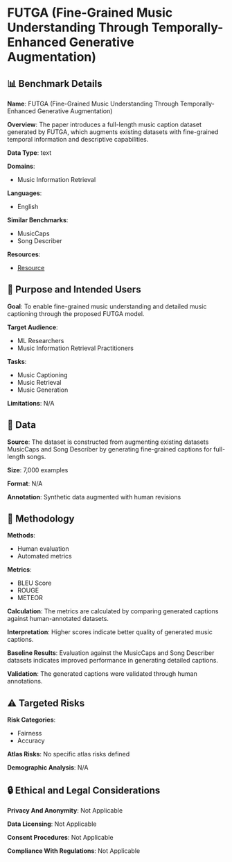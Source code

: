 # FUTGA (Fine-Grained Music Understanding Through Temporally-Enhanced Generative Augmentation)

## 📊 Benchmark Details

**Name**: FUTGA (Fine-Grained Music Understanding Through Temporally-Enhanced Generative Augmentation)

**Overview**: The paper introduces a full-length music caption dataset generated by FUTGA, which augments existing datasets with fine-grained temporal information and descriptive capabilities.

**Data Type**: text

**Domains**:
- Music Information Retrieval

**Languages**:
- English

**Similar Benchmarks**:
- MusicCaps
- Song Describer

**Resources**:
- [Resource](https://huggingface.co/JoshuaW1997/FUTGA)

## 🎯 Purpose and Intended Users

**Goal**: To enable fine-grained music understanding and detailed music captioning through the proposed FUTGA model.

**Target Audience**:
- ML Researchers
- Music Information Retrieval Practitioners

**Tasks**:
- Music Captioning
- Music Retrieval
- Music Generation

**Limitations**: N/A

## 💾 Data

**Source**: The dataset is constructed from augmenting existing datasets MusicCaps and Song Describer by generating fine-grained captions for full-length songs.

**Size**: 7,000 examples

**Format**: N/A

**Annotation**: Synthetic data augmented with human revisions

## 🔬 Methodology

**Methods**:
- Human evaluation
- Automated metrics

**Metrics**:
- BLEU Score
- ROUGE
- METEOR

**Calculation**: The metrics are calculated by comparing generated captions against human-annotated datasets.

**Interpretation**: Higher scores indicate better quality of generated music captions.

**Baseline Results**: Evaluation against the MusicCaps and Song Describer datasets indicates improved performance in generating detailed captions.

**Validation**: The generated captions were validated through human annotations.

## ⚠️ Targeted Risks

**Risk Categories**:
- Fairness
- Accuracy

**Atlas Risks**:
No specific atlas risks defined

**Demographic Analysis**: N/A

## 🔒 Ethical and Legal Considerations

**Privacy And Anonymity**: Not Applicable

**Data Licensing**: Not Applicable

**Consent Procedures**: Not Applicable

**Compliance With Regulations**: Not Applicable
